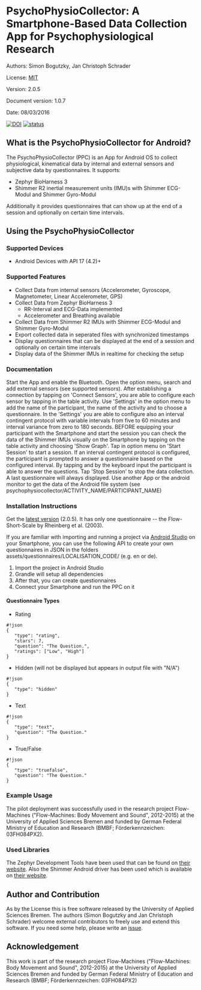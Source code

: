 # PsychoPhysioCollector: A Smartphone-Based Data Collection App for Psychophysiological Research

Authors: Simon Bogutzky, Jan Christoph Schrader

License: [MIT](https://opensource.org/licenses/MIT)

Version: 2.0.5

Document version: 1.0.7 

Date: 08/03/2016

[![DOI](https://zenodo.org/badge/23671/sbogutzky/PsychoPhysioCollector.svg)](https://zenodo.org/badge/latestdoi/23671/sbogutzky/PsychoPhysioCollector) [![status](http://joss.theoj.org/papers/aacbdea63ce8d4896a3c84d89f4c5ee0/status.svg)](http://joss.theoj.org/papers/aacbdea63ce8d4896a3c84d89f4c5ee0)

## What is the PsychoPhysioCollector for Android?
The PsychoPhysioCollector (PPC) is an App for Android OS to collect physiological, kinematical data by internal and external sensors and subjective data by questionnaires. It supports:

* Zephyr BioHarness 3
* Shimmer R2 inertial measurement units (IMU)s with Shimmer ECG-Modul and Shimmer Gyro-Modul

Additionally it provides questionnaires that can show up at the end of a session and optionally on certain time intervals.

## Using the PsychoPhysioCollector

### Supported Devices
* Android Devices with API 17 (4.2)+

### Supported Features
* Collect Data from internal sensors (Accelerometer, Gyroscope, Magnetometer, Linear Accelerometer, GPS)
* Collect Data from Zephyr BioHarness 3
   * RR-Interval and ECG-Data implemented
   * Accelerometer and Breathing available
* Collect Data from Shimmer R2 IMUs with Shimmer ECG-Modul and Shimmer Gyro-Modul
* Export collected data in seperated files with synchronized timestamps
* Display questionnaires that can be displayed at the end of a session and optionally on certain time intervals
* Display data of the Shimmer IMUs in realtime for checking the setup

### Documentation
Start the App and enable the Bluetooth. Open the option menu, search and add external sensors (see supported sensors). After establishing a connection by tapping on 'Connect Sensors', you are able to configure each sensor by tapping in the table activity. Use 'Settings' in the option menu to add the name of the participant, the name of the activity and to choose a questionnaire. In the 'Settings' you are able to configure also an interval contingent protocol with variable intervals from five to 60 minutes and interval variance from zero to 180 seconds. BEFORE equipping your participant with the Smartphone and start the session you can check the data of the Shimmer IMUs visually on the Smartphone by tapping on the table activity and choosing 'Show Graph'. Tap in option menu on 'Start Session' to start a session. If an interval contingent protocol is configured, the participant is prompted to answer a questionnaire based on the configured interval. By tapping and by the keyboard input the participant is able to answer the questions. Tap 'Stop Session' to stop the data collection. A last questionnaire will always displayed. Use another App or the android monitor to get the data of the Android file system (see psychophysiocollector/ACTIVITY_NAME/PARTICIPANT_NAME)

### Installation Instructions
Get the [latest version](https://github.com/sbogutzky/PsychoPhysioCollector/releases/latest) (2.0.5). It has only one questionnaire -- the Flow-Short-Scale by Rheinberg et al. (2003). 

If you are familiar with importing and running a project via [Android Studio](https://developer.android.com/studio/index.html) on your Smartphone, you can use the following API to create your own questionnaires in JSON in the folders assets/questionnaires/LOCALISATION_CODE/ (e.g. en or de). 

1. Import the project in Android Studio
2. Grandle will setup all dependencies
3. After that, you can create questionnaires
4. Connect your Smartphone and run the PPC on it

#### Questionnaire Types
* Rating

```
#!json
{
   "type": "rating",
   "stars": 7,
   "question": "The Question.",
   "ratings": ["Low", "High"]
}
```

* Hidden (will not be displayed but appears in output file with "N/A")

```
#!json
{
   "type": "hidden"
}
```

* Text

```
#!json
{
   "type": "text",
   "question": "The Question."
}
```

* True/False

```
#!json
{
   "type": "truefalse",
   "question": "The Question."
}
```

### Example Usage
The pilot deployment was successfully used in the research project Flow-Machines ("Flow-Machines: Body Movement and Sound", 2012-2015) at the University of Applied Sciences Bremen and funded by German Federal Ministry of Education and Research (BMBF; Förderkennzeichen: 03FH084PX2).

### Used Libraries
The Zephyr Development Tools have been used that can be found on [their website](http://www.zephyranywhere.com/zephyr-labs/development-tools).
Also the Shimmer Android driver has been used which is available on [their website](http://www.shimmersensing.com/shop/shimmer-android-id).

## Author and Contribution
As by the License this is free software released by the University of Applied Sciences Bremen. The authors (Simon Bogutzky and Jan Christoph Schrader) welcome external contributors to freely use and extend this software. If you need some help, please write an [issue](https://github.com/sbogutzky/PsychoPhysioCollector/issues). 

## Acknowledgement
This work is part of the research project Flow-Machines ("Flow-Machines: Body Movement and Sound", 2012-2015) at the University of Applied Sciences Bremen and funded by German Federal Ministry of Education and Research (BMBF; Förderkennzeichen: 03FH084PX2)
